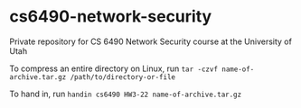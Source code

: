 # cs6490-network-security

Private repository for CS 6490 Network Security course at the University of Utah

To compress an entire directory on Linux, run `tar -czvf name-of-archive.tar.gz /path/to/directory-or-file`

To hand in, run `handin cs6490 HW3-22 name-of-archive.tar.gz`
